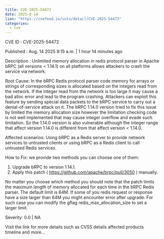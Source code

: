 ```yaml
--- 
title: CVE-2025-54472
date: 2025-8-14
lien: "https://cvefeed.io/vuln/detail/CVE-2025-54472"
categories:
  - cve
---
```


CVE ID : CVE-2025-54472

Published :  Aug. 14
2025
9:15 a.m. | 1 hour
14 minutes ago

Description : Unlimited memory allocation in redis protocol parser in Apache bRPC (all versions < 1.14.1) on all platforms allows attackers to crash the service via network.



Root Cause: In the bRPC Redis protocol parser code
memory for arrays or strings of corresponding sizes is allocated based on the integers read from the network. If the integer read from the network is too large
it may cause a bad alloc error and lead to the program crashing. Attackers can exploit this feature by sending special data packets to the bRPC service to carry out a denial-of-service attack on it.
The bRPC 1.14.0 version tried to fix this issue by limited the memory allocation size
however
the limitation checking code is not well implemented that may cause integer overflow and evade such limitation. So the 1.14.0 version is also vulnerable
although the integer range that affect version 1.14.0 is different from that affect version < 1.14.0.



Affected scenarios: Using bRPC as a Redis server to provide network services to untrusted clients
or using bRPC as a Redis client to call untrusted Redis services.



How to Fix: we provide two methods
you can choose one of them:

1. Upgrade bRPC to version 1.14.1.
2. Apply this patch ( https://github.com/apache/brpc/pull/3050 ) manually.

No matter you choose which method
you should note that the patch limits the maximum length of memory allocated for each time in the bRPC Redis parser. The default limit is 64M. If some of you redis request or response have a size larger than 64M
you might encounter error after upgrade. For such case
you can modify the gflag redis_max_allocation_size to set a larger limit.

Severity: 0.0 | NA

Visit the link for more details
such as CVSS details
affected products
timeline
and more...
